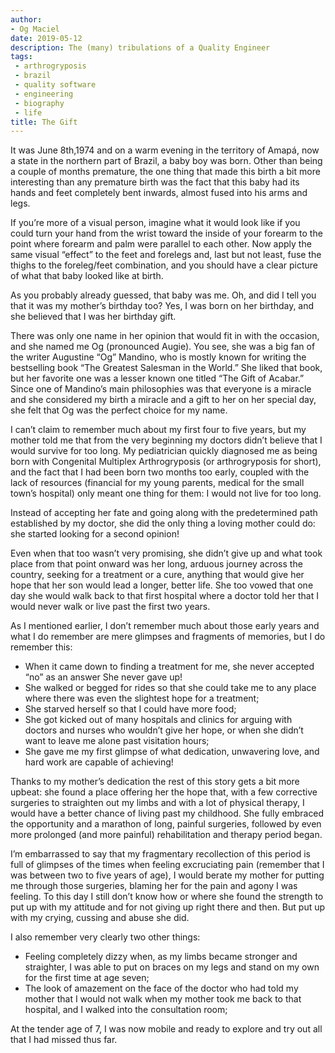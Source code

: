 ```yaml
---
author:
- Og Maciel
date: 2019-05-12
description: The (many) tribulations of a Quality Engineer
tags:
 - arthrogryposis
 - brazil
 - quality software
 - engineering
 - biography
 - life
title: The Gift
---
```

It was June 8th,1974 and on a warm evening in the territory of Amapá, now a state in the northern part of Brazil, a baby boy was born. Other than being a couple of months premature, the one thing that made this birth a bit more interesting than any premature birth was the fact that this baby had its hands and feet completely bent inwards, almost fused into his arms and legs.

If you’re more of a visual person, imagine what it would look like if you could turn your hand from the wrist toward the inside of your forearm to the point where forearm and palm were parallel to each other. Now apply the same visual “effect” to the feet and forelegs and, last but not least, fuse the thighs to the foreleg/feet combination, and you should have a clear picture of what that baby looked like at birth.

As you probably already guessed, that baby was me. Oh, and did I tell you that it was my mother’s birthday too? Yes, I was born on her birthday, and she believed that I was her birthday gift.

There was only one name in her opinion that would fit in with the occasion, and she named me Og (pronounced Augie). You see, she was a big fan of the writer Augustine “Og” Mandino, who is mostly known for writing the bestselling book “The Greatest Salesman in the World.” She liked that book, but her favorite one was a lesser known one titled “The Gift of Acabar.” Since one of Mandino’s main philosophies was that everyone is a miracle and she considered my birth a miracle and a gift to her on her special day, she felt that Og was the perfect choice for my name.

I can’t claim to remember much about my first four to five years, but my mother told me that from the very beginning my doctors didn’t believe that I would survive for too long. My pediatrician quickly diagnosed me as being born with Congenital Multiplex Arthrogryposis (or arthrogryposis for short), and the fact that I had been born two months too early, coupled with the lack of resources (financial for my young parents, medical for the small town’s hospital) only meant one thing for them: I would not live for too long.

Instead of accepting her fate and going along with the predetermined path established by my doctor, she did the only thing a loving mother could do: she started looking for a second opinion!

Even when that too wasn’t very promising, she didn’t give up and what took place from that point onward was her long, arduous journey across the country, seeking for a treatment or a cure, anything that would give her hope that her son would lead a longer, better life. She too vowed that one day she would walk back to that first hospital where a doctor told her that I would never walk or live past the first two years.

As I mentioned earlier, I don’t remember much about those early years and what I do remember are mere glimpses and fragments of memories, but I do remember this:

* When it came down to finding a treatment for me, she never accepted “no” as an answer She never gave up!
* She walked or begged for rides so that she could take me to any place where there was even the slightest hope for a treatment;
* She starved herself so that I could have more food;
* She got kicked out of many hospitals and clinics for arguing with doctors and nurses who wouldn’t give her hope, or when she didn’t want to leave me alone past visitation hours;
* She gave me my first glimpse of what dedication, unwavering love, and hard work are capable of achieving!

Thanks to my mother’s dedication the rest of this story gets a bit more upbeat: she found a place offering her the hope that, with a few corrective surgeries to straighten out my limbs and with a lot of physical therapy, I would have a better chance of living past my childhood. She fully embraced the opportunity and a marathon of long, painful surgeries, followed by even more prolonged (and more painful) rehabilitation and therapy period began.

I’m embarrassed to say that my fragmentary recollection of this period is full of glimpses of the times when feeling excruciating pain (remember that I was between two to five years of age), I would berate my mother for putting me through those surgeries, blaming her for the pain and agony I was feeling. To this day I still don’t know how or where she found the strength to put up with my attitude and for not giving up right there and then. But put up with my crying, cussing and abuse she did.

I also remember very clearly two other things:

* Feeling completely dizzy when, as my limbs became stronger and straighter, I was able to put on braces on my legs and stand on my own for the first time at age seven;
* The look of amazement on the face of the doctor who had told my mother that I would not walk when my mother took me back to that hospital, and I walked into the consultation room;

At the tender age of 7, I was now mobile and ready to explore and try out all that I had missed thus far.